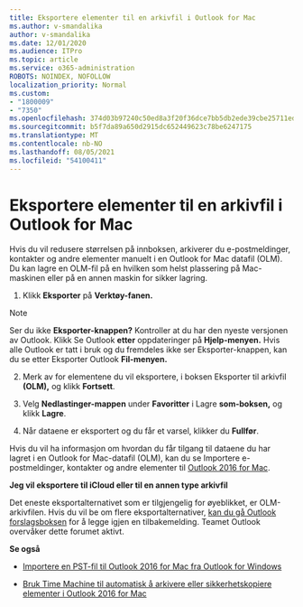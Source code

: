 ```yaml
---
title: Eksportere elementer til en arkivfil i Outlook for Mac
ms.author: v-smandalika
author: v-smandalika
ms.date: 12/01/2020
ms.audience: ITPro
ms.topic: article
ms.service: o365-administration
ROBOTS: NOINDEX, NOFOLLOW
localization_priority: Normal
ms.custom:
- "1800009"
- "7350"
ms.openlocfilehash: 374d03b97240c50ed8a3f20f36dce7bb5db2ede39cbe25711ed615efdbe1ac93
ms.sourcegitcommit: b5f7da89a650d2915dc652449623c78be6247175
ms.translationtype: MT
ms.contentlocale: nb-NO
ms.lasthandoff: 08/05/2021
ms.locfileid: "54100411"
---
```

# <a name="export-items-to-an-archive-file-in-outlook-for-mac"></a>Eksportere elementer til en arkivfil i Outlook for Mac

Hvis du vil redusere størrelsen på innboksen, arkiverer du e-postmeldinger, kontakter og andre elementer manuelt i en Outlook for Mac datafil (OLM). Du kan lagre en OLM-fil på en hvilken som helst plassering på Mac-maskinen eller på en annen maskin for sikker lagring.

1. Klikk **Eksporter** på **Verktøy-fanen.**

> [!NOTE]
> Ser du ikke **Eksporter-knappen?** Kontroller at du har den nyeste versjonen av Outlook. Klikk Se Outlook **etter** oppdateringer på **Hjelp-menyen.** Hvis alle Outlook er tatt i bruk og du  fremdeles ikke  ser Eksporter-knappen, kan du se etter Eksporter Outlook **Fil-menyen.**

2. Merk av for elementene du vil eksportere, i boksen Eksporter til arkivfil **(OLM),** og klikk **Fortsett**.

3. Velg **Nedlastinger-mappen** under **Favoritter** i Lagre **som-boksen,** og klikk **Lagre**.

4. Når dataene er eksportert og du får et varsel, klikker du **Fullfør**.

Hvis du vil ha informasjon om hvordan du får tilgang til dataene du har lagret i en Outlook for Mac-datafil (OLM), kan du se Importere e-postmeldinger, kontakter og andre elementer til [Outlook 2016 for Mac](https://support.microsoft.com/office/import-and-export-outlook-email-contacts-and-calendar-92577192-3881-4502-b79d-c3bbada6c8ef#ID0EAACAAA=macOS).

**Jeg vil eksportere til iCloud eller til en annen type arkivfil**

Det eneste eksportalternativet som er tilgjengelig for øyeblikket, er OLM-arkivfilen. Hvis du vil be om flere eksportalternativer, [kan du gå Outlook forslagsboksen](https://outlook.uservoice.com/) for å legge igjen en tilbakemelding. Teamet Outlook overvåker dette forumet aktivt.

**Se også**

- [Importere en PST-fil til Outlook 2016 for Mac fra Outlook for Windows](https://support.microsoft.com/office/import-a-pst-file-into-outlook-for-mac-from-outlook-for-windows-b4a6a1d6-94bb-4c85-a4fc-a83dc690e18c)

- [Bruk Time Machine til automatisk å arkivere eller sikkerhetskopiere elementer i Outlook 2016 for Mac](https://support.microsoft.com/office/automatically-archive-or-back-up-outlook-for-mac-items-441fcce5-2262-4b64-ac8c-fa949df989f5)
